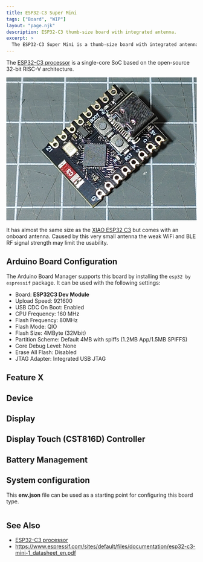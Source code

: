 ```yaml
---
title: ESP32-C3 Super Mini
tags: ["Board", "WIP"]
layout: "page.njk"
description: ESP32-C3 thumb-size board with integrated antenna.
excerpt: >
  The ESP32-C3 Super Mini is a thumb-size board with integrated antenna.
---
```


The [ESP32-C3 processor](index.md) is a single-core SoC based on the open-source 32-bit RISC-V
architecture.

![ESP32-C3 Super Mini](super-mini-c3.jpg)

It has almost the same size as the [XIAO ESP32 C3](/boards/esp32c3/xiao-c3.md) but comes with an onboard antenna.
Caused by this very small antenna the weak WiFi and BLE RF signal strength may limit the usability.


## Arduino Board Configuration

The Arduino Board Manager supports this board by installing the `esp32 by espressif` package.
It can be used with the following settings:

* Board: **ESP32C3 Dev Module**
* Upload Speed: 921600
* USB CDC On Boot: Enabled
* CPU Frequency: 160 MHz
* Flash Frequency: 80MHz
* Flash Mode: QIO
* Flash Size: 4MByte (32Mbit)
* Partition Scheme: Default 4MB with spiffs (1.2MB App/1.5MB SPIFFS)
* Core Debug Level: None
* Erase All Flash: Disabled
* JTAG Adapter: Integrated USB JTAG


## Feature X

## Device

## Display

## Display Touch (CST816D) Controller

## Battery Management

## System configuration

This **env.json** file can be used as a starting point for configuring this board type.

```json
```

## See Also

* [ESP32-C3 processor](index.md)
* <https://www.espressif.com/sites/default/files/documentation/esp32-c3-mini-1_datasheet_en.pdf>
